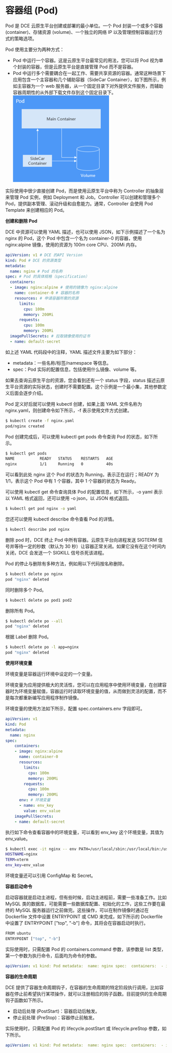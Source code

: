 # 容器组 (Pod)

Pod 是 DCE 云原生平台创建或部署的最小单位。一个 Pod 封装一个或多个容器 (container)、存储资源 (volume)、一个独立的网络 IP 以及管理控制容器运行方式的策略选项。

Pod 使用主要分为两种方式：

- Pod 中运行一个容器。这是云原生平台最常见的用法，您可以将 Pod 视为单个封装的容器，但是云原生平台是直接管理 Pod 而不是容器。
- Pod 中运行多个需要耦合在一起工作、需要共享资源的容器。通常这种场景下应用包含一个主容器和几个辅助容器（SideCar Container），如下图所示，例如主容器为一个 web 服务器，从一个固定目录下对外提供文件服务，而辅助容器周期性的从外部下载文件存到这个固定目录下。
  ![img](../images/pod1.png)

实际使用中很少直接创建 Pod，而是使用云原生平台中称为 Controller 的抽象层来管理 Pod 实例，例如 Deployment 和 Job。Controller 可以创建和管理多个 Pod，提供副本管理、滚动升级和自愈能力。通常，Controller 会使用 Pod Template 来创建相应的 Pod。

**创建和删除 Pod**

DCE 中资源可以使用 YAML 描述，也可以使用 JSON，如下示例描述了一个名为 nginx 的 Pod，这个 Pod 中包含一个名为 container-0 的容器，使用 nginx:alpine 镜像，使用的资源为 100m core CPU、200Mi 内存。

```yaml
apiVersion: v1 # DCE 的API Version 
kind: Pod # DCE 的资源类型 
metadata:
  name: nginx # Pod 的名称 
spec: # Pod 的具体规格（specification）  
  containers:  
  - image: nginx:alpine # 使用的镜像为 nginx:alpine    
    name: container-0 # 容器的名称    
    resources: # 申请容器所需的资源      
      limits:        
        cpu: 100m        
        memory: 200Mi      
      requests:        
        cpu: 100m        
        memory: 200Mi  
  imagePullSecrets: # 拉取镜像使用的证书  
  - name: default-secret
```

如上述 YAML 代码段中的注释，YAML 描述文件主要为如下部分：

- metadata：一些名称/标签/namespace 等信息。
- spec：Pod 实际的配置信息，包括使用什么镜像、volume 等。

如果去查询云原生平台的资源，您会看到还有一个 status 字段，status 描述云原生平台资源的实际状态，创建时不需要配置。这个示例是一个最小集，其他参数定义后面会逐步介绍。

Pod 定义好后就可以使用 kubectl 创建，如果上面 YAML 文件名称为 nginx.yaml，则创建命令如下所示，-f 表示使用文件方式创建。

```bash
$ kubectl create -f nginx.yaml 
pod/nginx created
```

Pod 创建完成后，可以使用 kubectl get pods 命令查询 Pod 的状态，如下所示。

```bash
$ kubectl get pods 
NAME           READY   STATUS    RESTARTS   AGE 
nginx          1/1     Running   0          40s
```

可以看到此处 nginx 这个 Pod 的状态为 Running，表示正在运行；READY 为 1/1，表示这个 Pod 中有 1 个容器，其中 1 个容器的状态为 Ready。

可以使用 kubectl get 命令查询具体 Pod 的配置信息，如下所示，-o yaml 表示以 YAML 格式返回，还可以使用 -o json，以 JSON 格式返回。

```bash
$ kubectl get pod nginx -o yaml
```

您还可以使用 kubectl describe 命令查看 Pod 的详情。

```bash
$ kubectl describe pod nginx
```

删除 pod 时，DCE 终止 Pod 中所有容器。云原生平台向进程发送 SIGTERM 信号并等待一定的秒数（默认为 30 秒）让容器正常关闭。如果它没有在这个时间内关闭，DCE 会发送一个 SIGKILL 信号杀死该进程。

Pod 的停止与删除有多种方法，例如用以下代码按名称删除。

```bash
$ kubectl delete po nginx 
pod "nginx" deleted
```

同时删除多个 Pod。

```bash
$ kubectl delete po pod1 pod2
```

删除所有 Pod。

```bash
$ kubectl delete po --all 
pod "nginx" deleted
```

根据 Label 删除 Pod。

```bash
$ kubectl delete po -l app=nginx 
pod "nginx" deleted
```

**使用环境变量**

环境变量是容器运行环境中设定的一个变量。

环境变量为应用提供极大的灵活性，您可以在应用程序中使用环境变量，在创建容器时为环境变量赋值，容器运行时读取环境变量的值，从而做到灵活的配置，而不是每次都重新编写应用程序制作镜像。

环境变量的使用方法如下所示，配置 spec.containers.env 字段即可。

```yaml
apiVersion: v1 
kind: Pod 
metadata:  
  name: nginx 
spec:    
    containers:    
    - image: nginx:alpine      
      name: container-0      
      resources:        
        limits:          
          cpu: 100m          
          memory: 200Mi        
        requests:          
          cpu: 100m          
          memory: 200Mi      
      env: # 环境变量      
      - name: env_key        
        value: env_value    
    imagePullSecrets:    
    - name: default-secret
```

执行如下命令查看容器中的环境变量，可以看到 env_key 这个环境变量，其值为 env_value。

```bash
$ kubectl exec -it nginx -- env PATH=/usr/local/sbin:/usr/local/bin:/usr/sbin:/usr/bin:/sbin:/bin
HOSTNAME=nginx 
TERM=xterm 
env_key=env_value
```

环境变量还可以引用 ConfigMap 和 Secret。

**容器启动命令**

启动容器就是启动主进程，但有些时候，启动主进程前，需要一些准备工作。比如 MySQL 类的数据库，可能需要一些数据库配置、初始化的工作，这些工作要在最终的 MySQL 服务器运行之前做完。这些操作，可以在制作镜像时通过在 Dockerfile 文件中设置 ENTRYPOINT 或 CMD 来完成，如下所示的 Dockerfile 中设置了 ENTRYPOINT ["top", "-b"] 命令，其将会在容器启动时执行。

```bash
FROM ubuntu 
ENTRYPOINT ["top", "-b"]
```

实际使用时，只需配置 Pod 的 containers.command 参数，该参数是 list 类型，第一个参数为执行命令，后面均为命令的参数。

```yaml
apiVersion: v1 kind: Pod metadata:  name: nginx spec:  containers:  - image: nginx:alpine    name: container-0    resources:      limits:        cpu: 100m        memory: 200Mi      requests:        cpu: 100m        memory: 200Mi    command:                     # 启动命令    - top    - "-b"  imagePullSecrets:   - name: default-secret
```

**容器的生命周期**

DCE 提供了容器生命周期钩子，在容器的生命周期的特定阶段执行调用，比如容器在停止前希望执行某项操作，就可以注册相应的钩子函数。目前提供的生命周期钩子函数如下所示。

- 启动后处理 (PostStart)：容器启动后触发。
- 停止前处理 (PreStop)：容器停止前触发。

实际使用时，只需配置 Pod 的 lifecycle.postStart 或 lifecycle.preStop 参数，如下所示。

```yaml
apiVersion: v1 kind: Pod metadata:  name: nginx spec:  containers:  - image: nginx:alpine    name: container-0    resources:      limits:        cpu: 100m        memory: 200Mi      requests:        cpu: 100m        memory: 200Mi    lifecycle:      postStart:                 # 启动后处理        exec:          command:          - "/postStart.sh"      preStop:                   # 停止前处理        exec:          command:          - "/preStop.sh"  imagePullSecrets:   - name: default-secret
```

